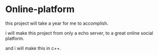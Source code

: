 # Online-platform

this project will take a year for me to accomplish.

i will make this project from only a echo server, to a great online social platform.

and i will make this in c++.
